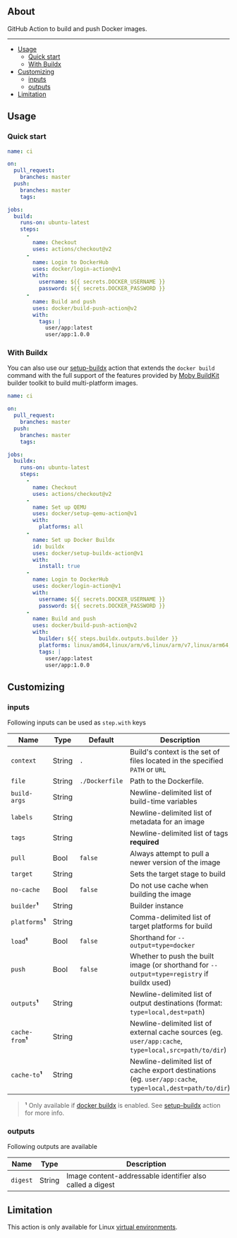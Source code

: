 ## About

GitHub Action to build and push Docker images.

___

* [Usage](#usage)
  * [Quick start](#quick-start)
  * [With Buildx](#with-buildx)
* [Customizing](#customizing)
  * [inputs](#inputs)
  * [outputs](#outputs)
* [Limitation](#limitation)

## Usage

### Quick start

```yaml
name: ci

on:
  pull_request:
    branches: master
  push:
    branches: master
    tags:

jobs:
  build:
    runs-on: ubuntu-latest
    steps:
      -
        name: Checkout
        uses: actions/checkout@v2
      -
        name: Login to DockerHub
        uses: docker/login-action@v1
        with:
          username: ${{ secrets.DOCKER_USERNAME }}
          password: ${{ secrets.DOCKER_PASSWORD }}
      -
        name: Build and push
        uses: docker/build-push-action@v2
        with:
          tags: |
            user/app:latest
            user/app:1.0.0
```

### With Buildx

You can also use our [setup-buildx](https://github.com/docker/setup-buildx-action) action that extends the
`docker build` command with the full support of the features provided by
[Moby BuildKit](https://github.com/moby/buildkit) builder toolkit to build multi-platform images.

```yaml
name: ci

on:
  pull_request:
    branches: master
  push:
    branches: master
    tags:

jobs:
  buildx:
    runs-on: ubuntu-latest
    steps:
      -
        name: Checkout
        uses: actions/checkout@v2
      -
        name: Set up QEMU
        uses: docker/setup-qemu-action@v1
        with:
          platforms: all
      -
        name: Set up Docker Buildx
        id: buildx
        uses: docker/setup-buildx-action@v1
        with:
          install: true
      -
        name: Login to DockerHub
        uses: docker/login-action@v1
        with:
          username: ${{ secrets.DOCKER_USERNAME }}
          password: ${{ secrets.DOCKER_PASSWORD }}
      -
        name: Build and push
        uses: docker/build-push-action@v2
        with:
          builder: ${{ steps.buildx.outputs.builder }}
          platforms: linux/amd64,linux/arm/v6,linux/arm/v7,linux/arm64,linux/386,linux/ppc64le,linux/s390x
          tags: |
            user/app:latest
            user/app:1.0.0
```

## Customizing

### inputs

Following inputs can be used as `step.with` keys

| Name                | Type    | Default                           | Description                        |
|---------------------|---------|-----------------------------------|------------------------------------|
| `context`           | String  | `.`                               | Build's context is the set of files located in the specified `PATH` or `URL` |
| `file`              | String  | `./Dockerfile`                    | Path to the Dockerfile. |
| `build-args`        | String  |                                   | Newline-delimited list of build-time variables |
| `labels`            | String  |                                   | Newline-delimited list of metadata for an image |
| `tags`              | String  |                                   | Newline-delimited list of tags **required** |
| `pull`              | Bool    | `false`                           | Always attempt to pull a newer version of the image |
| `target`            | String  |                                   | Sets the target stage to build |
| `no-cache`          | Bool    | `false`                           | Do not use cache when building the image |
| `builder`**¹**      | String  |                                   | Builder instance |
| `platforms`**¹**    | String  |                                   | Comma-delimited list of target platforms for build |
| `load`**¹**         | Bool    | `false`                           | Shorthand for `--output=type=docker` |
| `push`              | Bool    | `false`                           | Whether to push the built image (or shorthand for `--output=type=registry` if buildx used) |
| `outputs`**¹**      | String  |                                   | Newline-delimited list of output destinations (format: `type=local,dest=path`) |
| `cache-from`**¹**   | String  |                                   | Newline-delimited list of external cache sources (eg. `user/app:cache`, `type=local,src=path/to/dir`) |
| `cache-to`**¹**     | String  |                                   | Newline-delimited list of cache export destinations (eg. `user/app:cache`, `type=local,dest=path/to/dir`) |

> **¹** Only available if [docker buildx](https://github.com/docker/buildx) is enabled.
> See [setup-buildx](https://github.com/docker/setup-buildx-action) action for more info.

### outputs

Following outputs are available

| Name          | Type    | Description                           |
|---------------|---------|---------------------------------------|
| `digest`      | String  | Image content-addressable identifier also called a digest |

## Limitation

This action is only available for Linux [virtual environments](https://help.github.com/en/articles/virtual-environments-for-github-actions#supported-virtual-environments-and-hardware-resources).
